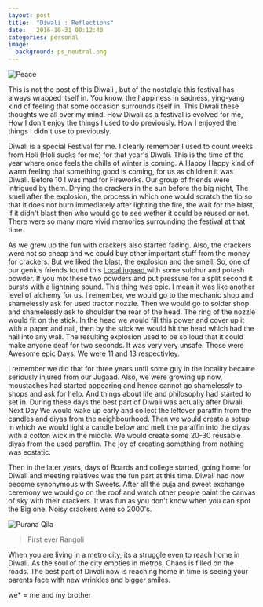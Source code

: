 ```yaml
---
layout: post
title:  "Diwali : Reflections"
date:   2016-10-31 00:12:40
categories: personal
image:
  background: ps_neutral.png
---
```


<img src="http://i.imgur.com/pB5QFHM" alt="Peace">

This is not the post of this Diwali , but of the nostalgia this festival has always wrapped itself in. You know, the happiness in sadness,  ying-yang kind of feeling that some occasion surrounds itself in. This Diwali these thoughts we all over my mind. How Diwali as a festival is evolved for me, How I don't enjoy the things I used to do previously. How I enjoyed the things I didn't use to previously.

Diwali is a special Festival for me. I clearly remember I used to count weeks from Holi (Holi sucks for me) for that year's Diwali. This is the time of the year where once feels the chills of winter is coming. A Happy Happy kind of warm feeling that something good is coming, for us as children it was Diwali. Before 10 I was mad for Fireworks. Our group of friends were intrigued by them. Drying the crackers in the sun before the big night, The smell after the explosion, the process in which one would scratch the tip so that it does not burn immediately after lighting the fire, the wait for the blast, if it didn't blast then who would go to see wether it could be reused or not. There were so many more vivid memories surrounding the festival at that time.  

As we grew up the fun with crackers also started fading. Also, the crackers were not so cheap and we could buy other important stuff from the money for crackers. But we liked the blast, the explosion and the smell. So, one of our genius friends found this <a href ="https://www.youtube.com/watch?v=2F__Z3-3JKg"> Local jugaad </a>with some sulphur and potash powder. If you mix these two powders and put pressure for a split second it bursts with a lightning sound. This thing was epic. I mean it was like another level of alchemy for us. I remember, we would go to the mechanic shop and shamelessly ask for used tractor nozzle. Then we would go to solder shop and shamelessly ask to shoulder the rear of the head. The ring of the nozzle would fit on the stick. In the head we would fill this power and cover up it with a paper and nail, then by the stick we would hit the head which had the nail into any wall. The resulting explosion used to be so loud that it could make anyone deaf for two seconds. It was very very unsafe. Those were Awesome epic Days. We were 11 and 13 respectivley. 

I remember we did that for three years until some guy in the locality became seriously injured from our Jugaad. Also, we were growing up now, moustaches had started appearing and hence cannot go shamelessly to shops and ask for help. And things about life and philosophy had started to set in.
During these days the best part of Diwali was actually after Diwali. Next Day We would wake up early and collect the leftover paraffin  from the candles and diyas from the neighbourhood. Then we would create a setup in which we would light a candle below and melt the paraffin into the diyas with a cotton wick in the middle. We would create some 20-30 reusable diyas from the used paraffin. The joy of creating something from nothing was ecstatic. 

Then in the later years, days of Boards and college started, going home for Diwali and meeting relatives was the fun part at this time. Diwali had now become synonymous with Sweets. After all the puja and sweet exchange ceremony we would go on the roof and watch other people paint the canvas of sky with their crackers. It was fun as you don't know when you can spot the Big one. Noisy crackers were so 2000's.

<img src="http://i.imgur.com/fMyQLrB" alt="Purana Qila">

>First ever Rangoli

When you are living in a metro city, its a struggle even to reach home in Diwali. As the soul of the city empties in metros, Chaos is filled on the roads. The best part of Diwali now is reaching home in time is seeing your parents face with new wrinkles and bigger smiles.

we* =  me and my brother


